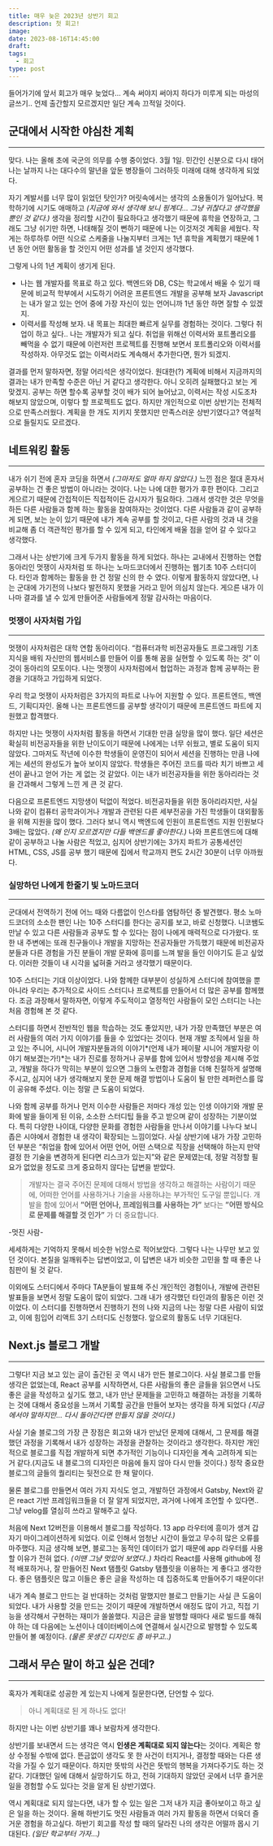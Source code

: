```yaml
---
title: 매우 늦은 2023년 상반기 회고
description: 첫 회고!
image: 
date: 2023-08-16T14:45:00
draft: 
tags:
  - 회고
type: post
---
```

들어가기에 앞서 회고가 매우 늦었다… 계속 써야지 써야지 하다가 미루게 되는 마성의 글쓰기.. 언제 출간할지 모르겠지만 일단 계속 끄적일 것이다.

## 군대에서 시작한 야심찬 계획

---

맞다. 나는 올해 초에 국군의 의무를 수행 중이었다. 3월 1일. 민간인 신분으로 다시 태어나는 날까지 나는 대다수의 말년을 앞둔 병장들이 그러하듯 미래에 대해 생각하게 되었다.

자기 계발서를 너무 많이 읽었던 탓인가? 머릿속에서는 생각의 소용돌이가 일어났다. 복학하기에 시기도 애매하고 _(지금에 와서 생각해 보니 핑계다… 그냥 귀찮다고 생각했을 뿐인 것 같다.)_ 생각을 정리할 시간이 필요하다고 생각했기 때문에 휴학을 연장하고, 그래도 그냥 쉬기만 하면, 나태해질 것이 뻔하기 때문에 나는 이것저것 계획을 세웠다. 작게는 하루하루 어떤 식으로 스케줄을 나눌지부터 크게는 1년 휴학을 계획했기 때문에 1년 동안 어떤 활동을 할 것인지 어떤 성과를 낼 것인지 생각했다.

그렇게 나의 1년 계획이 생기게 된다.

- 나는 웹 개발자를 목표로 하고 있다. 백엔드와 DB, CS는 학교에서 배울 수 있기 때문에 비교적 학부에서 시도하기 어려운 프론트엔드 개발을 공부해 보자 Javascript는 내가 알고 있는 언어 중에 가장 자신이 있는 언어니까 1년 동안 하면 잘할 수 있겠지.
- 이력서를 작성해 보자. 내 목표는 최대한 빠르게 실무를 경험하는 것이다. 그렇다 취업이 하고 싶다.. 나는 개발자가 되고 싶다. 취업을 위해선 이력서와 포트폴리오를 빼먹을 수 없기 때문에 이런저런 프로젝트를 진행해 보면서 포트폴리오와 이력서를 작성하자. 아무것도 없는 이력서라도 계속해서 추가한다면, 뭔가 되겠지.

결과를 먼저 말하자면, 정말 어리석은 생각이었다. 원대한(?) 계획에 비해서 지금까지의 결과는 내가 만족할 수준은 아닌 거 같다고 생각한다. 아니 오히려 실패했다고 보는 게 맞겠지. 공부는 하면 할수록 공부할 것이 배가 되어 늘어났고, 이력서는 작성 시도조차 해보지 않았으며, 이렇다 할 프로젝트도 없다. 하지만 개인적으로 이번 상반기는 전체적으로 만족스러웠다. 계획을 한 개도 지키지 못했지만 만족스러운 상반기였다고? 역설적으로 들릴지도 모르겠다.

## 네트워킹 활동

---

내가 쉬기 전에 혼자 코딩을 하면서 _(그마저도 얼마 하지 않았다.)_ 느낀 점은 절대 혼자서 공부하는 건 좋은 방법이 아니라는 것이다. 나는 나에 대한 평가가 후한 편이다. 그리고 게으르기 때문에 간접적이든 직접적이든 감시자가 필요하다. 그래서 생각한 것은 무엇을 하든 다른 사람들과 함께 하는 활동을 참여하자는 것이었다. 다른 사람들과 같이 공부하게 되면, 보는 눈이 있기 때문에 내가 계속 공부를 할 것이고, 다른 사람의 것과 내 것을 비교해 좀 더 객관적인 평가를 할 수 있게 되고, 타인에게 배울 점을 얻어 갈 수 있다고 생각했다.

그래서 나는 상반기에 크게 두가지 활동을 하게 되었다. 하나는 교내에서 진행하는 연합 동아리인 멋쟁이 사자처럼 또 하나는 노마드코더에서 진행하는 웹기초 10주 스터디이다. 타인과 함께하는 활동을 한 건 정말 신의 한 수 였다. 이렇게 활동하지 않았다면, 나는 군대에 가기전의 나보다 발전하지 못했을 거라고 믿어 의심치 않는다. 게으른 내가 이나마 결과를 낼 수 있게 만들어준 사람들에게 정말 감사하는 마음이다.

### 멋쟁이 사자처럼 가입

---

멋쟁이 사자처럼은 대학 연합 동아리이다. “컴퓨터과학 비전공자들도 프로그래밍 기초 지식을 배워 자신만의 웹서비스를 만들어 이를 통해 꿈을 실현할 수 있도록 하는 것” 이것이 동아리의 모토이다. 나는 멋쟁이 사자처럼에서 협업하는 과정과 함께 공부하는 환경을 기대하고 가입하게 되었다.

우리 학교 멋쟁이 사자처럼은 3가지의 파트로 나누어 지원할 수 있다. 프론트엔드, 백엔드, 기획디자인. 올해 나는 프론트엔드를 공부할 생각이기 때문에 프론트엔드 파트에 지원했고 합격했다.

하지만 나는 멋쟁이 사자처럼 활동을 하면서 기대한 만큼 실망을 많이 했다. 일단 세션은 확실히 비전공자들을 위한 난이도이기 때문에 나에게는 너무 쉬웠고, 별로 도움이 되지 않았다. 그마저도 작년에 이수한 학생들이 운영진이 되어서 세션을 진행하는 만큼 나에게는 세션의 완성도가 높아 보이지 않았다. 학생들은 주어진 코드를 따라 치기 바쁘고 세션이 끝나고 얻어 가는 게 없는 것 같았다. 이는 내가 비전공자들을 위한 동아리라는 것을 간과해서 그렇게 느낀 게 큰 것 같다.

다음으로 프론트엔드 지망생이 턱없이 적었다. 비전공자들을 위한 동아리라지만, 사실 나와 같이 컴퓨터 공학과이거나 개발과 관련된 다른 세부전공을 가진 학생들이 대외활동을 위해 지원을 많이 했다. 그러다 보니 역시 백엔드에 인원이 프론트엔드 지원 인원보다 3배는 많았다. _(왜 인지 모르겠지만 다들 백엔드를 좋아한다.)_ 나와 프론트엔드에 대해 같이 공부하고 나눌 사람은 적었고, 심지어 상반기에는 3가지 파트가 공통세션인 HTML, CSS, JS를 공부 했기 때문에 집에서 학교까지 편도 2시간 30분이 너무 아까웠다.

### 실망하던 나에게 한줄기 빛 노마드코더

---

군대에서 전역하기 전에 어느 때와 다름없이 인스타를 염탐하던 중 발견했다. 평소 노마드코더의 소소한 팬인 나는 10주 스터디를 한다는 공지를 보고, 바로 신청했다. 니코쌤도 만날 수 있고 다른 사람들과 공부도 할 수 있다는 점이 나에게 매력적으로 다가왔다. 또한 내 주변에는 또래 친구들이나 개발을 지망하는 전공자들만 가득했기 때문에 비전공자분들과 다른 경험을 가진 분들이 개발 문화에 흥미를 느껴 발을 들인 이야기도 듣고 싶었다. 이러한 것들이 내 시각을 넓혀줄 거라고 생각했기 때문이다.

10주 스터디는 기대 이상이었다. 나와 함께한 대부분이 성실하게 스터디에 참여했을 뿐 아니라 우리는 추가적으로 사이드 스터디나 프로젝트를 만들어서 더 많은 공부를 함께했다. 조금 과장해서 말하자면, 이렇게 주도적이고 열정적인 사람들이 모인 스터디는 나는 처음 경험해 본 것 같다.

스터디를 하면서 전반적인 웹을 학습하는 것도 좋았지만, 내가 가장 만족했던 부분은 여러 사람들의 여러 가지 이야기를 들을 수 있었다는 것이다. 현재 개발 조직에서 일을 하고 있는 주니어, 시니어 개발자분들과의 이야기*(언제 내가 페이팔 시니어 개발자랑 이야기 해보겠는가!)*는 내가 진로를 정하거나 공부를 함에 있어서 방향성을 제시해 주었고, 개발을 하다가 막히는 부분이 있으면 그들의 노련함과 경험을 더해 친절하게 설명해 주시고, 심지어 내가 생각해보지 못한 문제 해결 방법이나 도움이 될 만한 레퍼런스를 많이 공유해 주셨다. 이는 정말 큰 도움이 되었다.

나와 함께 공부를 하거나 먼저 이수한 사람들은 저마다 개성 있는 인생 이야기와 개발 문화에 발을 들이게 된 이유, 소소한 스터디팁 들을 주고 받으며 같이 성장하는 기분이었다. 특히 다양한 나이대, 다양한 문화를 경험한 사람들을 만나서 이야기를 나누다 보니 좁은 시야에서 경험한 내 생각이 확장되는 느낌이었다. 사실 상반기에 내가 가장 고민하던 부분은 “취업을 함에 있어서 어떤 언어, 어떤 스택으로 직장을 선택해야 하는지 만약 결정 한 기술을 변경하게 된다면 리스크가 있는지”와 같은 문제였는데, 정말 걱정할 필요가 없었을 정도로 크게 중요하지 않다는 답변을 받았다.

> 개발자는 결국 주어진 문제에 대해서 방법을 생각하고 해결하는 사람이기 때문에, 어떠한 언어를 사용하거나 기술을 사용하냐는 부가적인 도구일 뿐입니다. 개발을 함에 있어서 **”어떤 언어나, 프레임워크를 사용하는 가”** 보다는 **”어떤 방식으로 문제를 해결할 것 인가”** 가 더 중요합니다.

-멋진 사람-

세세하게는 기억하지 못해서 비슷한 뉘앙스로 적어보았다. 그렇다 나는 나무만 보고 있던 것이다. 본질을 일깨워주는 답변이었고, 이 답변은 내가 비슷한 고민을 할 때 좋은 나침판이 될 것 같다.

이외에도 스터디에서 주마다 TA분들이 발표해 주신 개인적인 경험이나, 개발에 관련된 발표들을 보면서 정말 도움이 많이 되었다. 그래 내가 생각했던 타인과의 활동은 이런 것이었다. 이 스터디를 진행하면서 진행하기 전의 나와 지금의 나는 정말 다른 사람이 되었고, 이에 힘입어 리액트 3기 스터디도 신청했다. 앞으로의 활동도 너무 기대된다.

## Next.js 블로그 개발

---

그렇다! 지금 보고 있는 글이 출간된 곳 역시 내가 만든 블로그이다. 사실 블로그를 만들 생각은 없었는데, React 공부를 시작하면서, 다른 사람들의 좋은 글들을 읽으면서 나도 좋은 글을 작성하고 싶기도 했고, 내가 만난 문제들을 고민하고 해결하는 과정을 기록하는 것에 대해서 중요성을 느껴서 기록할 공간을 만들어 보자는 생각을 하게 되었다 _(지금에서야 말하지만… 다시 돌아간다면 만들지 않을 것이다.)_

사실 기술 블로그의 가장 큰 장점은 회고와 내가 만났던 문제에 대해서, 그 문제를 해결했던 과정을 기록해서 내가 성장하는 과정을 관찰하는 것이라고 생각한다. 하지만 개인적으로 블로그를 직접 개발하게 되면 추가적인 기능이나 디자인을 계속 고려하게 되는 거 같다.(지금도 내 블로그의 디자인은 마음에 들지 않아 다시 만들 것이다.) 정작 중요한 블로그의 글들의 퀄리티는 뒷전으로 한 채 말이다.

물론 블로그를 만들면서 여러 가지 지식도 얻고, 개발하던 과정에서 Gatsby, Next와 같은 react 기반 프레임워크들을 더 잘 알게 되었지만, 과거에 나에게 조언할 수 있다면.. 그냥 velog를 열심히 쓰라고 말해주고 싶다.

처음에 Next 12버전을 이용해서 블로그를 작성하다. 13 app 라우터에 흥미가 생겨 갑자기 마이그레이션하게 되었다. 이로 인해서 엄청난 시간이 들었고 무수히 많은 오류를 마주했다. 지금 생각해 보면, 블로그는 동적인 데이터가 없기 때문에 app 라우터를 사용할 이유가 전혀 없다. _(이땐 그냥 멋있어 보였다..)_ 차라리 React를 사용해 github에 정적 배포하거나, 잘 만들어진 Next 탬플릿 Gatsby 탬플릿을 이용하는 게 좋다고 생각한다. 좋은 탬플릿은 많고 이들은 좋은 글을 작성하는 데 집중하도록 만들어주기 때문이다!

내가 계속 블로그 만드는 걸 반대하는 것처럼 말했지만 블로그 만들기는 사실 큰 도움이 되었다. 내가 사용할 것을 만드는 것이기 때문에 개발하면서 애정도 많이 가고, 직접 기능을 생각해서 구현하는 재미가 쏠쏠했다. 지금은 글을 발행할 때마다 새로 빌드를 해줘야 하는 데 다음에는 노션이나 데이터베이스에 연결해서 실시간으로 발행할 수 있도록 만들어 볼 예정이다. _(물론 못생긴 디자인도 좀 바꾸고..)_

## 그래서 무슨 말이 하고 싶은 건데?

---

혹자가 계획대로 성공한 게 있는지 나에게 질문한다면, 단언할 수 있다.

> 아니 계획대로 된 게 하나도 없다!

하지만 나는 이번 상반기를 꽤나 보람차게 생각한다.

상반기를 보내면서 드는 생각은 역시 **인생은 계획대로 되지 않는다**는 것이다. 계획은 항상 수정될 수밖에 없다. 뜬금없이 생각도 못 한 사건이 터지거나, 결정할 때와는 다른 생각을 가질 수 있기 때문이다. 하지만 뜻밖의 사건은 뜻밖의 행복을 가져다주기도 하는 것 같다. 기대했던 일에 대해서 실망하기도 하고, 전혀 기대하지 않았던 곳에서 너무 즐거운 일을 경험할 수도 있다는 것을 알게 된 상반기였다.

역시 계획대로 되지 않는다면, 내가 할 수 있는 일은 그저 내가 지금 좋아보이고 하고 싶은 일을 하는 것이다. 올해 하반기도 멋진 사람들과 여러 가지 활동을 하면서 더욱더 즐거운 경험을 하고싶다. 하반기 회고를 작성 할 때의 달라진 나의 생각은 어떨까 몹시 기대된다. _(일단 학교부터 가자…)_
